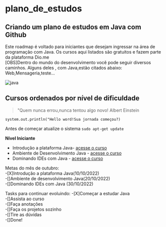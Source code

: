 # plano_de_estudos
## Criando um plano de estudos em Java com Github

Este roadmap é voltado para iniciantes que desejam ingressar na área de programação com Java. Os cursos aqui listados são gratuitos e fazem parte da plataforma Dio.me  
[OBS]Dentro do mundo do desenvolvimento você pode seguir diversos caminhos. Alguns deles , com Java,estão citados abaixo: Web,Mensageria,teste...  

![java](https://user-images.githubusercontent.com/92828809/194964241-bdf0fcb3-6ca4-4dd6-b980-660d5bd46793.png)

## Cursos ordenados por nível de dificuldade
> "Quem nunca errou,nunca tentou algo novo! Albert Einstein  
 
 ``system.out.println("Hello word!Sua jornada começou?)``
 
 Antes de começar atualize o sistema 
 ``sudo apt-get update``

**Nível Iniciante**  

- Introdução a plataforma Java- [acesse  o curso](https://web.dio.me/course/introducao-a-plataforma-java/learning/cdc0426c-9371-4af8-aaf0-23fffca6218f?back=/track/potencia-tech-powered-ifood-java-beginners&tab=undefined&moduleId=undefined)  
- Ambiente de Desenvolvimento Java - [acesse o curso](https://web.dio.me/course/ambiente-de-desenvolvimento-java/learning/c88e693f-67ca-4885-a1d1-0069da2aef10?back=/track/potencia-tech-powered-ifood-java-beginners&tab=undefined&moduleId=undefined)  
- Dominando IDEs com Java - [acesse o curso](https://web.dio.me/course/dominando-ides-java/learning/b0f1ae39-6af7-4a2c-8fc2-c73ae8463c84/?back=/home)  

Metas do mês de outubro:  
-[X]Introdução a plataforma Java(10/10/2022)  
-[]Ambiente de desenvolvimento Java(20/10/2022)  
-[]Dominando IDEs com Java (30/10/2022)    

Tasks para continuar evoluindo:
-[X]Começar a estudar Java  
-[]Assista ao curso  
-[]Faça anotações  
-[]Faça os projetos sozinho  
-[]Tire as dúvidas  
-[]Done!


